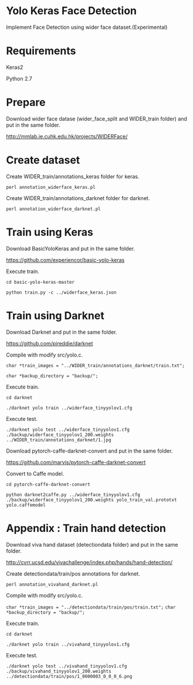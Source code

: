 # Yolo Keras Face Detection

Implement Face Detection using wider face dataset.(Experimental)

# Requirements

Keras2

Python 2.7

# Prepare

Download wider face datase (wider_face_split and WIDER_train folder) and put in the same folder.

http://mmlab.ie.cuhk.edu.hk/projects/WIDERFace/

# Create dataset

Create WIDER_train/annotations_keras folder for keras.

`perl annotation_widerface_keras.pl`

Create WIDER_train/annotations_darknet folder for darknet.

`perl annotation_widerface_darknet.pl`

# Train using Keras

Download BasicYoloKeras and put in the same folder.

https://github.com/experiencor/basic-yolo-keras

Execute train.

`cd basic-yolo-keras-master`

`python train.py -c ../widerface_keras.json`

# Train using Darknet

Download Darknet and put in the same folder.

https://github.com/pjreddie/darknet

Compile with modify src/yolo.c.

`char *train_images = "../WIDER_train/annotations_darknet/train.txt";`

`char *backup_directory = "backup/";`

Execute train.

`cd darknet`

`./darknet yolo train ../widerface_tinyyolov1.cfg`

Execute test.

`./darknet yolo test ../widerface_tinyyolov1.cfg ./backup/widerface_tinyyolov1_200.weights ../WIDER_train/annotations_darknet/1.jpg`

Download pytorch-caffe-darknet-convert and put in the same folder.

https://github.com/marvis/pytorch-caffe-darknet-convert

Convert to Caffe model.

`cd pytorch-caffe-darknet-convert`

`python darknet2caffe.py ../widerface_tinyyolov1.cfg ./backup/widerface_tinyyolov1_200.weights yolo_train_val.prototxt yolo.caffemodel`

# Appendix : Train hand detection

Download viva hand dataset (detectiondata folder) and put in the same folder.

http://cvrr.ucsd.edu/vivachallenge/index.php/hands/hand-detection/

Create detectiondata/train/pos annotations for darknet.

`perl annotation_vivahand_darknet.pl`

Compile with modify src/yolo.c.

`char *train_images = "../detectiondata/train/pos/train.txt";`
`char *backup_directory = "backup/";`

Execute train.

`cd darknet`

`./darknet yolo train ../vivahand_tinyyolov1.cfg`

Execute test.

`./darknet yolo test ../vivahand_tinyyolov1.cfg ./backup/vivahand_tinyyolov1_200.weights ../detectiondata/train/pos/1_0000003_0_0_0_6.png`
